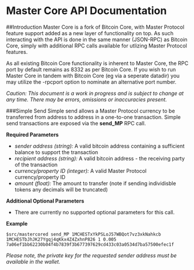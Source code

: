 Master Core API Documentation
=============================

##Introduction
Master Core is a fork of Bitcoin Core, with Master Protocol feature support added as a new layer of functionality on top.  As such interacting with the API is done in the same manner (JSON-RPC) as Bitcoin Core, simply with additional RPC calls available for utlizing Master Protocol features.

As all existing Bitcoin Core functionality is inherent to Master Core, the RPC port by default remains as 8332 as per Bitcoin Core.  If you wish to run Master Core in tandem with Bitcoin Core (eg via a seperate datadir) you may utilize the -rpcport<port> option to nominate an alternative port number.

*Caution: This document is a work in progress and is subject to change at any time.  There may be errors, omissions or inaccuracies present.*

###Simple Send
Simple send allows a Master Protocol currency to be transferred from address to address in a one-to-one transaction.  Simple send transactions are exposed via the **send_MP** RPC call.

**Required Parameters**
- *sender address (string):* A valid bitcoin address containing a sufficient balance to support the transaction
- *recipient address (string):* A valid bitcoin address - the receiving party of the transaction
- *currency/property ID (integer):* A valid Master Protocol currency/property ID
- *amount (float):* The amount to transfer (note if sending individisble tokens any decimals will be truncated)
   
**Additional Optional Parameters**
- There are currently no supported optional parameters for this call.

**Example**
```
$src/mastercored send_MP 1MCHESTxYkPSLoJ57WBQot7vz3xkNahkcb 1MCHESTbJhJK27Ygqj4qKkx4Z4ZxhnP826 1 0.005
7a06ef1bb62230b04f4b7839f3b677397629cd433c03a0534d7ba57500efec1f
```



*Please note, the private key for the requested sender address must be available in the wallet.*





